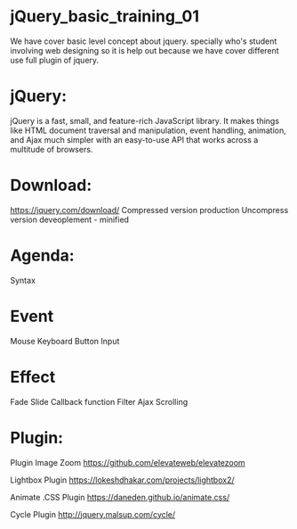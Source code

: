 # jQuery_basic_training_01
We have cover basic level concept about jquery. specially who's student involving web designing so it is help out because we have cover different use full plugin of jquery.

# jQuery:
jQuery is a fast, small, and feature-rich JavaScript library. It makes things like HTML document traversal and manipulation, event handling, animation, and Ajax much simpler with an easy-to-use API that works across a multitude of browsers.

# Download:
https://jquery.com/download/
Compressed version production
Uncompress version deveoplement - minified 

# Agenda:
Syntax
# Event 
Mouse 
Keyboard
Button
Input 

# Effect
Fade 
Slide
Callback function
Filter
Ajax
Scrolling

# Plugin:
Plugin Image Zoom 
https://github.com/elevateweb/elevatezoom

Lightbox Plugin
https://lokeshdhakar.com/projects/lightbox2/

Animate .CSS  Plugin
https://daneden.github.io/animate.css/

Cycle  Plugin
http://jquery.malsup.com/cycle/

